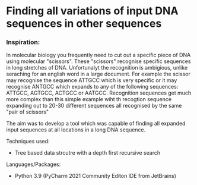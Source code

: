 # Finding all variations of input DNA sequences in other sequences

### Inspiration:
In molecular biology you frequently need to cut out a specific piece of DNA using molecular "scissors". These "scissors" recognise specific sequences in long stretches of DNA. Unfortunalyt the recognition is ambigious, unlike seraching for an english word in a large document. For example the scissor may recognise the sequence ATTGCC which is very specific or it may recognise ANTGCC which expands to any of the following sequences: ATTGCC, AGTGCC, ACTGCC or AATGCC. Recognition sequences get much more complex than this simple example wiht th recogtion sequence expanding out to 20-30 different sequences all recognised by the same "pair of scissors"<p>
The aim was to develop a tool which was capable of finding all expanded input sequences at all locations in a long DNA sequence.

Techniques used:
- Tree based data strcutre with a depth first recursive search

Languages/Packages:
- Python 3.9 (PyCharm 2021 Community Editon IDE from JetBrains)
